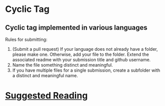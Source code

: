 # Cyclic Tag
## Cyclic tag implemented in various languages

Rules for submitting:

1. (Submit a pull request) If your language does not already have a folder, please make one. Otherwise, add your file to the folder. Extend the associated readme with your submission title and github username.
2. Name the file something distinct and meaningful.
3. If you have multiple files for a single submission, create a subfolder with a distinct and meaningful name.

# [Suggested Reading](https://en.wikipedia.org/wiki/Tag_system#Cyclic_tag_systems)
